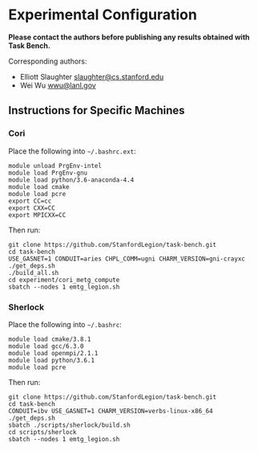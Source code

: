 # Experimental Configuration

**Please contact the authors before publishing any results obtained
with Task Bench.**

Corresponding authors:

  * Elliott Slaughter <slaughter@cs.stanford.edu>
  * Wei Wu <wwu@lanl.gov>

## Instructions for Specific Machines

### Cori

Place the following into `~/.bashrc.ext`:

```
module unload PrgEnv-intel
module load PrgEnv-gnu
module load python/3.6-anaconda-4.4
module load cmake
module load pcre
export CC=cc
export CXX=CC
export MPICXX=CC
```

Then run:

```
git clone https://github.com/StanfordLegion/task-bench.git
cd task-bench
USE_GASNET=1 CONDUIT=aries CHPL_COMM=ugni CHARM_VERSION=gni-crayxc ./get_deps.sh
./build_all.sh
cd experiment/cori_metg_compute
sbatch --nodes 1 emtg_legion.sh
```

### Sherlock

Place the following into `~/.bashrc`:

```
module load cmake/3.8.1
module load gcc/6.3.0
module load openmpi/2.1.1
module load python/3.6.1
module load pcre
```

Then run:

```
git clone https://github.com/StanfordLegion/task-bench.git
cd task-bench
CONDUIT=ibv USE_GASNET=1 CHARM_VERSION=verbs-linux-x86_64 ./get_deps.sh
sbatch ./scripts/sherlock/build.sh
cd scripts/sherlock
sbatch --nodes 1 emtg_legion.sh
```
